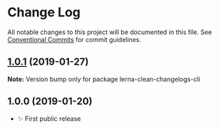 # Change Log

All notable changes to this project will be documented in this file.
See [Conventional Commits](https://conventionalcommits.org) for commit guidelines.

## [1.0.1](https://bitbucket.org/codsen/codsen/src/master/packages/lerna-clean-changelogs-cli/compare/lerna-clean-changelogs-cli@0.2.0...lerna-clean-changelogs-cli@1.0.1) (2019-01-27)

**Note:** Version bump only for package lerna-clean-changelogs-cli





## 1.0.0 (2019-01-20)

- ✨ First public release
